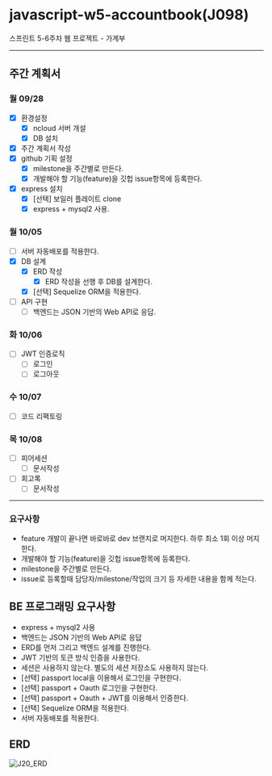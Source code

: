 # javascript-w5-accountbook(J098)

스프린트 5-6주차 웹 프로젝트 - 가계부



---

## 주간 계획서

### 월 09/28

- [x] 환경설정
  - [x] ncloud 서버 개설
  - [x] DB 설치
- [x] 주간 계획서 작성
- [x] github 기획 설정
  - [x] milestone을 주간별로 만든다.
  - [x] 개발해야 할 기능(feature)을 깃헙 issue항목에 등록한다.
- [x] express 설치
  - [x] [선택] 보일러 플레이트 clone
  - [x] express + mysql2 사용.

### 월 10/05

- [ ] 서버 자동배포를 적용한다.
- [x] DB 설계
  - [x] ERD 작성
    - [x] ERD 작성을 선행 후 DB를 설계한다.
  - [x] [선택] Sequelize ORM을 적용한다.
- [ ] API 구현
  - [ ] 백엔드는 JSON 기반의 Web API로 응답.

### 화 10/06

- [ ] JWT 인증로직
  - [ ] 로그인
  - [ ] 로그아웃

### 수 10/07

- [ ] 코드 리팩토링

### 목 10/08

- [ ] 피어세션
  - [ ] 문서작성
- [ ] 회고록
  - [ ] 문서작성

---

### 요구사항

- feature 개발이 끝나면 바로바로 dev 브랜치로 머지한다. 하루 최소 1회 이상 머지한다.
- 개발해야 할 기능(feature)을 깃헙 issue항목에 등록한다.
- milestone을 주간별로 만든다.
- issue로 등록할때 담당자/milestone/작업의 크기 등 자세한 내용을 함께 적는다.

## BE 프로그래밍 요구사항

- express + mysql2 사용
- 백엔드는 JSON 기반의 Web API로 응답
- ERD를 먼저 그리고 백엔드 설계를 진행한다.
- JWT 기반의 토큰 방식 인증을 사용한다.
- 세션은 사용하지 않는다. 별도의 세션 저장소도 사용하지 않는다.
- [선택] passport local을 이용해서 로그인을 구현한다.
- [선택] passport + Oauth 로그인을 구현한다.
- [선택] passport + Oauth + JWT를 이용해서 인증한다.
- [선택] Sequelize ORM을 적용한다.
- 서버 자동배포를 적용한다.



## ERD

![J20_ERD](https://user-images.githubusercontent.com/7006837/95067248-8115fa00-073e-11eb-89cd-f6219e0e27bc.png)